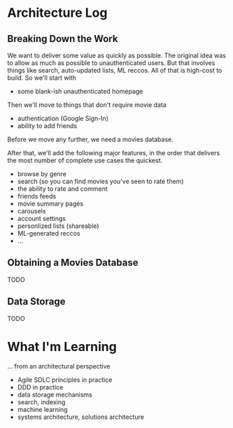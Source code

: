 # Architecture Log

## Breaking Down the Work
We want to deliver some value as quickly as possible. The original idea was
to allow as much as possible to unauthenticated users. But
that involves things like search, auto-updated lists, ML reccos. All of that
is high-cost to build. So we'll start with
- some blank-ish unauthenticated homepage

Then we'll move to things that don't require movie data
- authentication (Google Sign-In)
- ability to add friends

Before we move any further, we need a movies database.  

After that, we'll add the following major features, in the order that 
delivers the most number of complete use cases the quickest.
- browse by genre
- search (so you can find movies you've seen to rate them)
- the ability to rate and comment
- friends feeds
- movie summary pages
- carousels
- account settings
- personlized lists (shareable)
- ML-generated reccos
- ...

## Obtaining a Movies Database
TODO

## Data Storage
TODO

# What I'm Learning
... from an architectural perspective
- Agile SDLC principles in practice
- DDD in practice
- data storage mechanisms
- search, indexing
- machine learning
- systems architecture, solutions architecture
